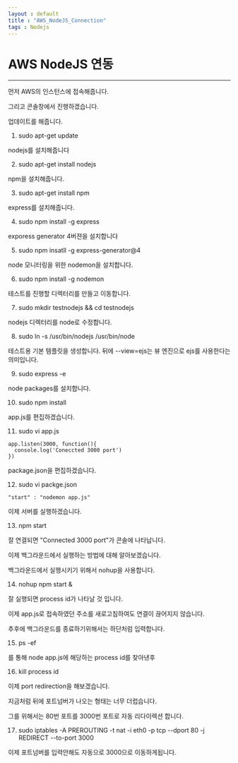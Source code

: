 ```yaml
---
layout : default
title : "AWS_NodeJS_Connection"
tags : Nodejs
---
```


# AWS NodeJS 연동

---

먼저 AWS의 인스턴스에 접속해줍니다.

그리고 콘솔창에서 진행하겠습니다.

업데이트를 해줍니다.

1. sudo apt-get update

nodejs를 설치해줍니다

2. sudo apt-get install nodejs

npm을 설치해줍니다.

3. sudo apt-get install npm

express를 설치해줍니다.

4. sudo npm install -g express

exporess generator 4버젼을 설치합니다

5. sudo npm insatll -g express-generator@4

node 모니터링을 위한 nodemon을 설치합니다.

6. sudo npm install -g nodemon

테스트를 진행할 디렉터리를 만들고 이동합니다.

7. sudo mkdir testnodejs && cd testnodejs

nodejs 디렉터리를 node로 수정합니다.

8. sudo ln -s /usr/bin/nodejs /usr/bin/node

테스트용 기본 템플릿을 생성합니다. 뒤에 --view=ejs는 뷰 엔진으로 ejs를 사용한다는 의미입니다.

9. sudo express -e

node packages를 설치합니다.

10. sudo npm install

app.js를 편집하겠습니다.

11. sudo vi app.js

```{javascript}
app.listen(3000, function(){
  console.log('Coneccted 3000 port')
})
```

package.json을 편집하겠습니다.

12. sudo vi packge.json

```
"start" : "nodemon app.js"
```

이제 서버를 실행하겠습니다.

13. npm start

잘 연결되면 "Connected 3000 port"가 콘솔에 나타납니다.

이제 백그라운드에서 실행하는 방법에 대해 알아보겠습니다.

백그라운드에서 실행시키기 위해서 nohup을 사용합니다.

14. nohup npm start &

잘 실행되면 process id가 나타날 것 입니다.

이제 app.js로 접속하였던 주소를 새로고침하여도 연결이 끊어지지 않습니다.

추후에 백그라운드를 종료하기위해서는 하단처럼 입력합니다.

15. ps -ef

를 통해 node app.js에 해당하는 process id를 찾아낸후

16. kill process id

이제 port redirection을 해보겠습니다.

지금처럼 뒤에 포트넘버가 나오는 형태는 너무 더럽습니다.

그를 위해서는 80번 포트를 3000번 포트로 자동 리다이렉션 합니다.

17. sudo iptables -A PREROUTING -t nat -i eth0 -p tcp --dport 80 -j REDIRECT --to-port 3000

이제 포트넘버를 입력안해도 자동으로 3000으로 이동하게됩니다.